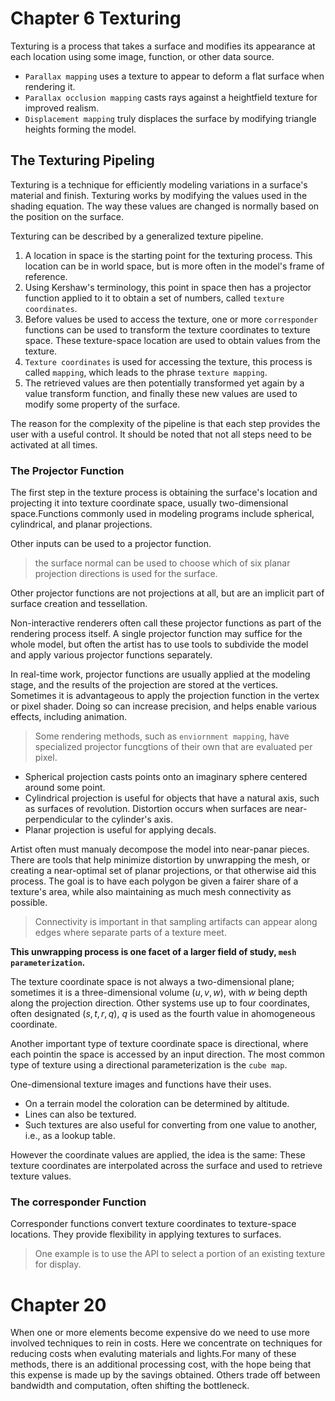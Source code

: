 # Chapter 6 Texturing

Texturing is a process that takes a surface and modifies its appearance at each location using some image, function, or other data source. 

+ `Parallax mapping` uses a texture to appear to deform a flat surface when rendering it.
+ `Parallax occlusion mapping` casts rays against a heightfield texture for improved realism.
+ `Displacement mapping` truly displaces the surface by modifying triangle heights forming the model.

## The Texturing Pipeling

Texturing is a technique for efficiently modeling variations in a surface's material and finish. Texturing works by modifying the values used in the shading equation. The way these values are changed is normally based on the position on the surface.

Texturing can be described by a generalized texture pipeline.

1. A location in space is the starting point for the texturing process. This location can be in world space, but is more often in the model's frame of reference.
2. Using Kershaw's terminology, this point in space then has a projector function applied to it to obtain a set of numbers, called `texture coordinates`.
3. Before values be used to access the texture, one or more `corresponder` functions can be used to transform the texture coordinates to texture space. These texture-space location are used to obtain values from the texture.
4. `Texture coordinates` is used for accessing the texture, this process is called `mapping`, which leads to the phrase `texture mapping`.
5. The retrieved values are then potentially transformed yet again by a value transform function, and finally these new values are used to modify some property of the surface.

The reason for the complexity of the pipeline is that each step provides the user with a useful control. It should be noted that not all steps need to be activated at all times.

### The Projector Function

The first step in the texture process is obtaining the surface's location and projecting it into texture coordinate space, usually two-dimensional space.Functions commonly used in modeling programs include spherical, cylindrical, and planar projections.

Other inputs can be used to a projector function.

> the surface normal can be used to choose which of six planar projection directions is used for the surface.

Other projector functions are not projections at all, but are an implicit part of surface creation and tessellation.

Non-interactive renderers often call these projector functions as part of the rendering process itself. A single projector function may suffice for the whole model, but often the artist has to use tools to subdivide the model and apply various projector functions separately.

In real-time work, projector functions are usually applied at the modeling stage, and the results of the projection are stored at the vertices. Sometimes it is advantageous to apply the projection function in the vertex or pixel shader. Doing so can increase precision, and helps enable various effects, including animation.

> Some rendering methods, such as `enviornment mapping`, have specialized projector funcgtions of their own that are evaluated per pixel.

+ Spherical projection casts points onto an imaginary sphere centered around some point.
+ Cylindrical projection is useful for objects that have a natural axis, such as surfaces of revolution. Distortion occurs when surfaces are near-perpendicular to the cylinder's axis.
+ Planar projection is useful for applying decals.

Artist often must manualy decompose the model into near-panar pieces. There are tools that help minimize distortion by unwrapping the mesh, or creating a near-optimal set of planar projections, or that otherwise aid this process. The goal is to have each polygon be given a fairer share of a texture's area, while also maintaining as much mesh connectivity as possible.

> Connectivity is important in that sampling artifacts can appear along edges where separate parts of a texture meet.

**This unwrapping process is one facet of a larger field of study, `mesh parameterization`.**

The texture coordinate space is not always a two-dimensional plane; sometimes it is a three-dimensional volume $(u,v,w)$, with $w$ being depth along the projection direction. Other systems use up to four coordinates, often designated $(s,t,r,q)$, $q$ is used as the fourth value in ahomogeneous coordinate.

Another important type of texture coordinate space is directional, where each pointin the space is accessed by an input direction. The most common type of texture using a directional parameterization is the `cube map`.

One-dimensional texture images and functions have their uses.

+ On a terrain model the coloration can be determined by altitude.
+ Lines can also be textured.
+ Such textures are also useful for converting from one value to another, i.e., as a lookup table.

However the coordinate values are applied, the idea is the same: These texture coordinates are interpolated across the surface and used to retrieve texture values.

### The corresponder Function

Corresponder functions convert texture coordinates to texture-space locations. They provide flexibility in applying textures to surfaces.

> One example is to use the API to select a portion of an existing texture for display.



# Chapter 20

When one or more elements become expensive do we need to use more involved techniques to rein in costs. Here we concentrate on techniques for reducing costs when evaluting materials and lights.For many of these methods, there is an additional processing cost, with the hope being that this expense is made up by the savings obtained. Others trade off between bandwidth and computation, often shifting the bottleneck.

